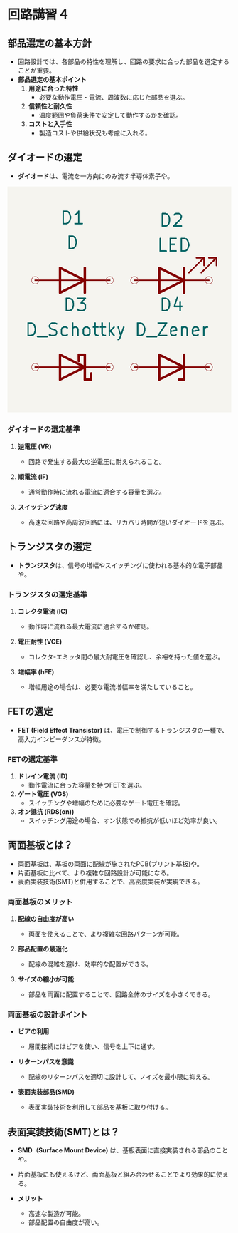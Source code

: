 
# **回路講習４**

## **部品選定の基本方針**

- 回路設計では、各部品の特性を理解し、回路の要求に合った部品を選定することが重要。
- **部品選定の基本ポイント**
  1. **用途に合った特性**  
     - 必要な動作電圧・電流、周波数に応じた部品を選ぶ。
  2. **信頼性と耐久性**  
     - 温度範囲や負荷条件で安定して動作するかを確認。
  3. **コストと入手性**  
     - 製造コストや供給状況も考慮に入れる。



## **ダイオードの選定**

- **ダイオード**は、電流を一方向にのみ流す半導体素子や。

![bg right:40% width:500px](../../images/ae03ad9e56bb2607f7095aceb6c9d82d00800dd5b2e6b1671a1045f08697eaa0.png) 

 

### ダイオードの選定基準
1. **逆電圧 (VR)**  
   - 回路で発生する最大の逆電圧に耐えられること。

2. **順電流 (IF)**  
   - 通常動作時に流れる電流に適合する容量を選ぶ。

3. **スイッチング速度**  
   - 高速な回路や高周波回路には、リカバリ時間が短いダイオードを選ぶ。


## **トランジスタの選定**

- **トランジスタ**は、信号の増幅やスイッチングに使われる基本的な電子部品や。

### トランジスタの選定基準
1. **コレクタ電流 (IC)**  
   - 動作時に流れる最大電流に適合するか確認。

2. **電圧耐性 (VCE)**  
   - コレクタ-エミッタ間の最大耐電圧を確認し、余裕を持った値を選ぶ。

3. **増幅率 (hFE)**  
   - 増幅用途の場合は、必要な電流増幅率を満たしていること。


## **FETの選定**
- **FET (Field Effect Transistor)** は、電圧で制御するトランジスタの一種で、高入力インピーダンスが特徴。


### FETの選定基準
1. **ドレイン電流 (ID)**  
   - 動作電流に合った容量を持つFETを選ぶ。
2. **ゲート電圧 (VGS)**  
   - スイッチングや増幅のために必要なゲート電圧を確認。
3. **オン抵抗 (RDS(on))**  
   - スイッチング用途の場合、オン状態での抵抗が低いほど効率が良い。



## **両面基板とは？**

- 両面基板は、基板の両面に配線が施されたPCB(プリント基板)や。
- 片面基板に比べて、より複雑な回路設計が可能になる。
- 表面実装技術(SMT)と併用することで、高密度実装が実現できる。


### **両面基板のメリット**

1. **配線の自由度が高い**  
   - 両面を使えることで、より複雑な回路パターンが可能。

2. **部品配置の最適化**  
   - 配線の混雑を避け、効率的な配置ができる。

3. **サイズの縮小が可能**  
   - 部品を両面に配置することで、回路全体のサイズを小さくできる。

### **両面基板の設計ポイント**

- **ビアの利用**  
  - 層間接続にはビアを使い、信号を上下に通す。
  
- **リターンパスを意識**  
  - 配線のリターンパスを適切に設計して、ノイズを最小限に抑える。

- **表面実装部品(SMD)**  
  - 表面実装技術を利用して部品を基板に取り付ける。


## **表面実装技術(SMT)とは？**

- **SMD（Surface Mount Device)** は、基板表面に直接実装される部品のことや。
- 片面基板にも使えるけど、両面基板と組み合わせることでより効果的に使える。

- **メリット**
  - 高速な製造が可能。
  - 部品配置の自由度が高い。

